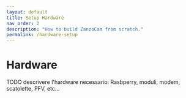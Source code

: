 ```yaml
---
layout: default
title: Setup Hardware
nav_order: 2
description: "How to build ZanzoCam from scratch."
permalink: /hardware-setup
---
```


# Hardware

TODO descrivere l'hardware necessario: Rasbperry, moduli, modem, scatolette, PFV, etc...
